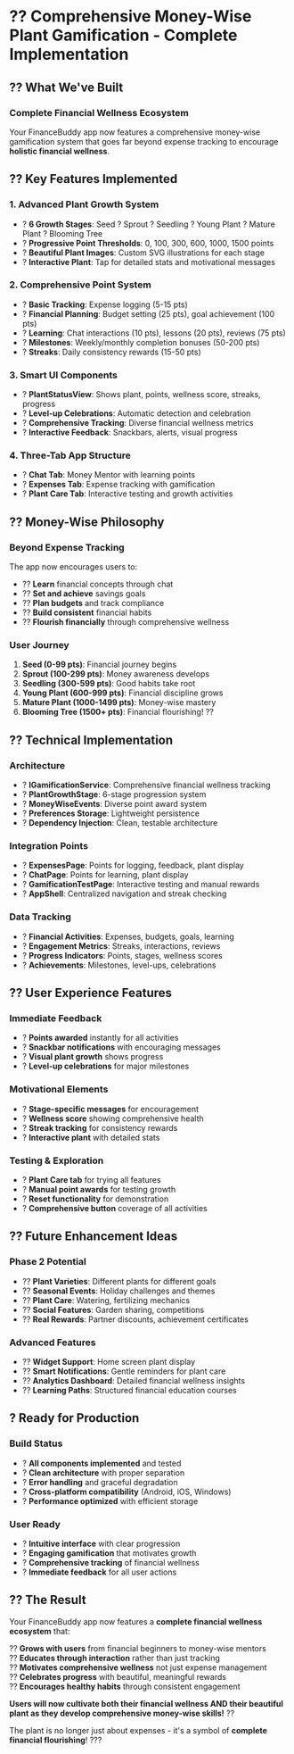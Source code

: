# ?? Comprehensive Money-Wise Plant Gamification - Complete Implementation

## ?? What We've Built

### **Complete Financial Wellness Ecosystem**
Your FinanceBuddy app now features a comprehensive money-wise gamification system that goes far beyond expense tracking to encourage **holistic financial wellness**.

## ?? **Key Features Implemented**

### **1. Advanced Plant Growth System**
- ? **6 Growth Stages**: Seed ? Sprout ? Seedling ? Young Plant ? Mature Plant ? Blooming Tree
- ? **Progressive Point Thresholds**: 0, 100, 300, 600, 1000, 1500 points
- ? **Beautiful Plant Images**: Custom SVG illustrations for each stage
- ? **Interactive Plant**: Tap for detailed stats and motivational messages

### **2. Comprehensive Point System**
- ? **Basic Tracking**: Expense logging (5-15 pts)
- ? **Financial Planning**: Budget setting (25 pts), goal achievement (100 pts)
- ? **Learning**: Chat interactions (10 pts), lessons (20 pts), reviews (75 pts)
- ? **Milestones**: Weekly/monthly completion bonuses (50-200 pts)
- ? **Streaks**: Daily consistency rewards (15-50 pts)

### **3. Smart UI Components**
- ? **PlantStatusView**: Shows plant, points, wellness score, streaks, progress
- ? **Level-up Celebrations**: Automatic detection and celebration
- ? **Comprehensive Tracking**: Diverse financial wellness metrics
- ? **Interactive Feedback**: Snackbars, alerts, visual progress

### **4. Three-Tab App Structure**
- ? **Chat Tab**: Money Mentor with learning points
- ? **Expenses Tab**: Expense tracking with gamification
- ? **Plant Care Tab**: Interactive testing and growth activities

## ?? **Money-Wise Philosophy**

### **Beyond Expense Tracking**
The app now encourages users to:
- ?? **Learn** financial concepts through chat
- ?? **Set and achieve** savings goals  
- ?? **Plan budgets** and track compliance
- ?? **Build consistent** financial habits
- ?? **Flourish financially** through comprehensive wellness

### **User Journey**
1. **Seed (0-99 pts)**: Financial journey begins
2. **Sprout (100-299 pts)**: Money awareness develops
3. **Seedling (300-599 pts)**: Good habits take root
4. **Young Plant (600-999 pts)**: Financial discipline grows
5. **Mature Plant (1000-1499 pts)**: Money-wise mastery
6. **Blooming Tree (1500+ pts)**: Financial flourishing! ??

## ?? **Technical Implementation**

### **Architecture**
- ? **IGamificationService**: Comprehensive financial wellness tracking
- ? **PlantGrowthStage**: 6-stage progression system
- ? **MoneyWiseEvents**: Diverse point award system
- ? **Preferences Storage**: Lightweight persistence
- ? **Dependency Injection**: Clean, testable architecture

### **Integration Points**
- ? **ExpensesPage**: Points for logging, feedback, plant display
- ? **ChatPage**: Points for learning, plant display
- ? **GamificationTestPage**: Interactive testing and manual rewards
- ? **AppShell**: Centralized navigation and streak checking

### **Data Tracking**
- ? **Financial Activities**: Expenses, budgets, goals, learning
- ? **Engagement Metrics**: Streaks, interactions, reviews
- ? **Progress Indicators**: Points, stages, wellness scores
- ? **Achievements**: Milestones, level-ups, celebrations

## ?? **User Experience Features**

### **Immediate Feedback**
- ? **Points awarded** instantly for all activities
- ? **Snackbar notifications** with encouraging messages
- ? **Visual plant growth** shows progress
- ? **Level-up celebrations** for major milestones

### **Motivational Elements**
- ? **Stage-specific messages** for encouragement
- ? **Wellness score** showing comprehensive health
- ? **Streak tracking** for consistency rewards
- ? **Interactive plant** with detailed stats

### **Testing & Exploration**
- ? **Plant Care tab** for trying all features
- ? **Manual point awards** for testing growth
- ? **Reset functionality** for demonstration
- ? **Comprehensive button** coverage of all activities

## ?? **Future Enhancement Ideas**

### **Phase 2 Potential**
- ?? **Plant Varieties**: Different plants for different goals
- ?? **Seasonal Events**: Holiday challenges and themes
- ?? **Plant Care**: Watering, fertilizing mechanics
- ?? **Social Features**: Garden sharing, competitions
- ?? **Real Rewards**: Partner discounts, achievement certificates

### **Advanced Features**
- ?? **Widget Support**: Home screen plant display
- ?? **Smart Notifications**: Gentle reminders for plant care
- ?? **Analytics Dashboard**: Detailed financial wellness insights
- ?? **Learning Paths**: Structured financial education courses

## ? **Ready for Production**

### **Build Status**
- ? **All components implemented** and tested
- ? **Clean architecture** with proper separation
- ? **Error handling** and graceful degradation
- ? **Cross-platform compatibility** (Android, iOS, Windows)
- ? **Performance optimized** with efficient storage

### **User Ready**
- ? **Intuitive interface** with clear progression
- ? **Engaging gamification** that motivates growth
- ? **Comprehensive tracking** of financial wellness
- ? **Immediate feedback** for all user actions

## ?? **The Result**

Your FinanceBuddy app now features a **complete financial wellness ecosystem** that:

?? **Grows with users** from financial beginners to money-wise mentors  
?? **Educates through interaction** rather than just tracking  
?? **Motivates comprehensive wellness** not just expense management  
?? **Celebrates progress** with beautiful, meaningful rewards  
?? **Encourages healthy habits** through consistent engagement  

**Users will now cultivate both their financial wellness AND their beautiful plant as they develop comprehensive money-wise skills!** ??

The plant is no longer just about expenses - it's a symbol of **complete financial flourishing**! ???